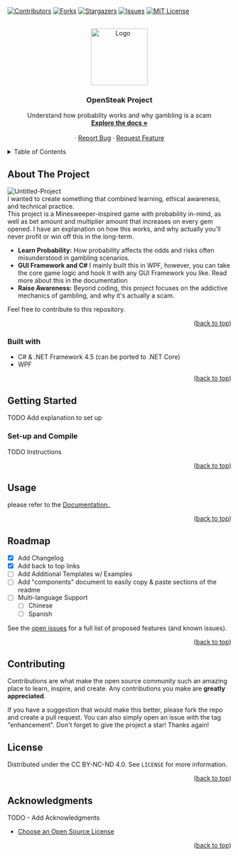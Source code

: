[![Contributors][contributors-shield]][contributors-url]
[![Forks][forks-shield]][forks-url]
[![Stargazers][stars-shield]][stars-url]
[![Issues][issues-shield]][issues-url]
[![MIT License][license-shield]][license-url]

<br />
<div align="center">
  <a href="https://github.com/harethpy/OpenSteak-Mines">
    <img src="https://i.ibb.co/cxrG4Nz/logo.png" alt="Logo" width="128" height="128">
  </a>

  <h3 align="center">OpenSteak Project</h3>

  <p align="center">
    Understand how probablity works and why gambling is a scam
    <br />
    <a href="https://github.com/harethpy/OpenSteak-Mines/wiki"><strong>Explore the docs »</strong></a>
    <br />
    <br />
    ·
    <a href="https://github.com/othneildrew/Best-README-Template/issues/new?labels=bug&template=bug-report---.md">Report Bug</a>
    ·
    <a href="https://github.com/othneildrew/Best-README-Template/issues/new?labels=enhancement&template=feature-request---.md">Request Feature</a>
  </p>
</div>



<!-- TABLE OF CONTENTS -->
<details>
  <summary>Table of Contents</summary>
  <ol>
    <li><a href="#about-the-project">About The Project</a></li>
    <li><a href="#set-up-and-compile">Getting Started</a></li>
    <li><a href="#usage">Usage</a></li>
    <li><a href="#roadmap">Roadmap</a></li>
    <li><a href="#contributing">Contributing</a></li>
    <li><a href="#license">License</a></li>
    <li><a href="#acknowledgments">Acknowledgments</a></li>
  </ol>
</details>



<!-- ABOUT THE PROJECT -->
## About The Project
![Untitled-Project](https://github.com/user-attachments/assets/4ff5ba89-71a5-494c-89b0-77be984ec80b)  
I wanted to create something that combined learning, ethical awareness, and technical practice.   
This project is a Minesweeper-inspired game with probability in-mind, as well as bet amount and multiplier amount that increases on every gem opened.
I have an explanation on how this works, and why actually you'll never profit or win off this in the long-term.

* **Learn Probability:** How probability affects the odds and risks often misunderstood in gambling scenarios.  
* **GUI Framework and C#** I mainly built this in WPF, however, you can take the core game logic and hook it with any GUI Framework you like. Read more about this in the documentation
* **Raise Awareness:** Beyond coding, this project focuses on the addictive mechanics of gambling, and why it's actually a scam.

Feel free to contribute to this repository.
<p align="right">(<a href="#readme-top">back to top</a>)</p>

### Built with
- C# & .NET Framework 4.5 (can be ported to .NET Core)
- WPF
<p align="right">(<a href="#readme-top">back to top</a>)</p>

## Getting Started

TODO Add explanation to set up

### Set-up and Compile

TODO Instructions

<p align="right">(<a href="#readme-top">back to top</a>)</p>

## Usage

please refer to the [Documentation](https://example.com)_

<p align="right">(<a href="#readme-top">back to top</a>)</p>

<!-- ROADMAP -->
## Roadmap

- [x] Add Changelog
- [x] Add back to top links
- [ ] Add Additional Templates w/ Examples
- [ ] Add "components" document to easily copy & paste sections of the readme
- [ ] Multi-language Support
    - [ ] Chinese
    - [ ] Spanish

See the [open issues](https://github.com/othneildrew/Best-README-Template/issues) for a full list of proposed features (and known issues).

<p align="right">(<a href="#readme-top">back to top</a>)</p>

<!-- CONTRIBUTING -->
## Contributing

Contributions are what make the open source community such an amazing place to learn, inspire, and create. Any contributions you make are **greatly appreciated**.

If you have a suggestion that would make this better, please fork the repo and create a pull request. You can also simply open an issue with the tag "enhancement".
Don't forget to give the project a star! Thanks again!

## License

Distributed under the CC BY-NC-ND 4.0. See `LICENSE` for more information.

<p align="right">(<a href="#readme-top">back to top</a>)</p>

<!-- ACKNOWLEDGMENTS -->
## Acknowledgments

TODO - Add Acknowledgments

* [Choose an Open Source License](https://choosealicense.com)

<p align="right">(<a href="#readme-top">back to top</a>)</p>

<!-- MARKDOWN LINKS & IMAGES -->
<!-- https://www.markdownguide.org/basic-syntax/#reference-style-links -->
[contributors-shield]: https://img.shields.io/github/contributors/harethpy/OpenSteak-Mines.svg?style=for-the-badge
[contributors-url]: https://github.com/harethpy/OpenSteak-Mines/graphs/contributors
[forks-shield]: https://img.shields.io/github/forks/harethpy/OpenSteak-Mines.svg?style=for-the-badge
[forks-url]: https://github.com/harethpy/OpenSteak-Mines/network/members
[stars-shield]: https://img.shields.io/github/stars/harethpy/OpenSteak-Mines.svg?style=for-the-badge
[stars-url]: https://github.com/harethpy/OpenSteak-Mines/stargazers
[issues-shield]: https://img.shields.io/github/issues/harethpy/OpenSteak-Mines.svg?style=for-the-badge
[issues-url]: https://harethpy/OpenSteak-Mines/issues
[license-shield]: https://img.shields.io/github/license/harethpy/OpenSteak-Mines.svg?style=for-the-badge
[license-url]: https://github.com/harethpy/OpenSteak-Mines/blob/main/LICENSE
[product-screenshot]: images/screenshot.png
[Next.js]: https://img.shields.io/badge/next.js-000000?style=for-the-badge&logo=nextdotjs&logoColor=white
[Next-url]: https://nextjs.org/
[React.js]: https://img.shields.io/badge/React-20232A?style=for-the-badge&logo=react&logoColor=61DAFB
[React-url]: https://reactjs.org/
[Vue.js]: https://img.shields.io/badge/Vue.js-35495E?style=for-the-badge&logo=vuedotjs&logoColor=4FC08D
[Vue-url]: https://vuejs.org/
[Angular.io]: https://img.shields.io/badge/Angular-DD0031?style=for-the-badge&logo=angular&logoColor=white
[Angular-url]: https://angular.io/
[Svelte.dev]: https://img.shields.io/badge/Svelte-4A4A55?style=for-the-badge&logo=svelte&logoColor=FF3E00
[Svelte-url]: https://svelte.dev/
[Laravel.com]: https://img.shields.io/badge/Laravel-FF2D20?style=for-the-badge&logo=laravel&logoColor=white
[Laravel-url]: https://laravel.com
[Bootstrap.com]: https://img.shields.io/badge/Bootstrap-563D7C?style=for-the-badge&logo=bootstrap&logoColor=white
[Bootstrap-url]: https://getbootstrap.com
[JQuery.com]: https://img.shields.io/badge/jQuery-0769AD?style=for-the-badge&logo=jquery&logoColor=white
[JQuery-url]: https://jquery.com 
